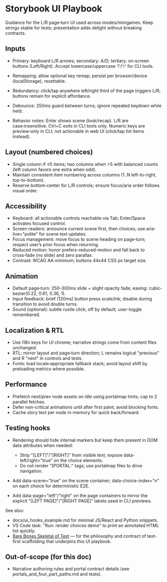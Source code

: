 # Storybook UI Playbook

Guidance for the L/R page‑turn UI used across modes/minigames. Keep strings stable for tests; presentation adds delight without breaking contracts.

## Inputs

- Primary: keyboard L/R arrows; secondary: A/D; tertiary: on‑screen buttons (Left/Right). Accept lowercase/uppercase 'l'/'r' for CLI tools.
- Remapping: allow optional key remap; persist per browser/device (localStorage), resettable.
- Redundancy: click/tap anywhere left/right third of the page triggers L/R; buttons remain for explicit affordance.
- Debounce: 250ms guard between turns; ignore repeated keydown while held.

- Behavior notes: Enter shows scene (look/recap). L/R are case‑insensitive. Ctrl+C exits in CLI tools only. Numeric keys are preview‑only in CLI; not actionable in web UI (click/tap list items instead).

## Layout (numbered choices)

- Single column if ≤5 items; two columns when >5 with balanced counts (left column favors one extra when odd).
- Maintain consistent item numbering across columns (1..N left-to-right, top-to-bottom).
- Reserve bottom‑center for L/R controls; ensure focus/aria order follows visual order.

## Accessibility

- Keyboard: all actionable controls reachable via Tab; Enter/Space activates focused control.
- Screen readers: announce current scene first, then choices; use aria-live="polite" for scene text updates.
- Focus management: move focus to scene heading on page‑turn; respect user’s prior focus when returning.
- Reduced motion: honor prefers-reduced-motion and fall back to cross‑fade (no slide) and zero parallax.
- Contrast: WCAG AA minimum; buttons 44x44 CSS px target size.

## Animation

- Default page‑turn: 250–300ms slide + slight opacity fade; easing: cubic-bezier(0.22, 0.61, 0.36, 1).
- Input feedback: brief (120ms) button press scale/ink; disable during transition to avoid double turns.
- Sound (optional): subtle rustle click; off by default; user-toggle remembered.

## Localization & RTL

- Use i18n keys for UI chrome; narrative strings come from content files unchanged.
- RTL: mirror layout and page‑turn direction; L remains logical "previous" and R "next" in controls and tests.
- Fonts: load locale‑appropriate fallback stack; avoid layout shift by preloading metrics where possible.

## Performance

- Prefetch next/prev node assets on idle using portalmap hints; cap to 2 parallel fetches.
- Defer non-critical animations until after first paint; avoid blocking fonts.
- Cache story text per node in-memory for quick back/forward.

## Testing hooks

- Rendering should hide internal markers but keep them present in DOM data attributes when needed:
  - Strip "[LEFT]"/"[RIGHT]" from visible text; expose data-left/right="true" on the choice elements.
  - Do not render "[PORTAL:" tags; use portalmap files to drive navigation.
- Add data-scene="true" on the scene container; data-choice-index="n" on each choice for deterministic E2E.

- Add data-page="left"/"right" on the page containers to mirror the explicit "[LEFT PAGE]"/"[RIGHT PAGE]" labels used in CLI previews.

See also:
- docs/ui_hooks_example.md for minimal JS/React and Python snippets.
- VS Code task: "Run: render choices demo" to print an annotated HTML list quickly.
- [Bare Bones Skeletal of Text](../bare_bones_skeletal_of_text.md) — for the philosophy and contract of text-first scaffolding that underpins this UI playbook.

## Out-of-scope (for this doc)

- Narrative authoring rules and portal contract details (see portals_and_four_part_paths.md and tests).
